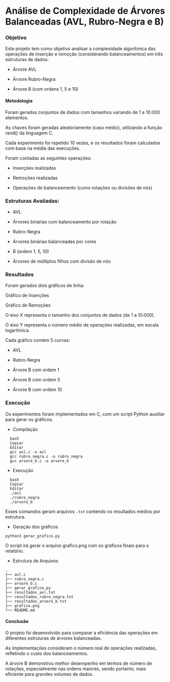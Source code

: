 # Análise de Complexidade de Árvores Balanceadas (AVL, Rubro-Negra e B)
### Objetivo
Este projeto tem como objetivo analisar a complexidade algorítmica das operações de inserção e remoção (considerando balanceamentos) em três estruturas de dados:

* Árvore AVL

* Árvore Rubro-Negra

* Árvore B (com ordens 1, 5 e 10)

#### Metodologia
Foram gerados conjuntos de dados com tamanhos variando de 1 a 10.000 elementos.

As chaves foram geradas aleatoriamente (caso médio), utilizando a função rand() da linguagem C.

Cada experimento foi repetido 10 vezes, e os resultados foram calculados com base na média das execuções.

Foram contadas as seguintes operações:

* Inserções realizadas

* Remoções realizadas

* Operações de balanceamento (como rotações ou divisões de nós)

### Estruturas Avaliadas:
* AVL
- Árvores binárias com balanceamento por rotação
* Rubro-Negra
- Árvores binárias balanceadas por cores
* B (ordem 1, 5, 10)
- Árvores de múltiplos filhos com divisão de nós

### Resultados
Foram gerados dois gráficos de linha:

Gráfico de Inserções

Gráfico de Remoções

O eixo X representa o tamanho dos conjuntos de dados (de 1 a 10.000).

O eixo Y representa o número médio de operações realizadas, em escala logarítmica.

Cada gráfico contém 5 curvas:

- AVL

- Rubro-Negra

- Árvore B com ordem 1

- Árvore B com ordem 5

- Árvore B com ordem 10

### Execução
Os experimentos foram implementados em C, com um script Python auxiliar para gerar os gráficos.

* Compilação
```
  bash
  Copiar
  Editar
  gcc avl.c -o avl
  gcc rubro_negra.c -o rubro_negra
  gcc arvore_b.c -o arvore_b
```

* Execução
``` 
  bash
  Copiar
  Editar
  ./avl
  ./rubro_negra
  ./arvore_b
``` 
Esses comandos geram arquivos `.txt` contendo os resultados médios por estrutura.

* Geração dos gráficos
```
python3 gerar_grafico.py
```

O script irá gerar o arquivo grafico.png com os gráficos finais para o relatório.

* Estrutura de Arquivos
```
.
├── avl.c
├── rubro_negra.c
├── arvore_b.c
├── gerar_grafico.py
├── resultados_avl.txt
├── resultados_rubro_negra.txt
├── resultados_arvore_b.txt
├── grafico.png
└── README.md
```

#### Conclusão
O projeto foi desenvolvido para comparar a eficiência das operações em diferentes estruturas de árvores balanceadas.

As implementações consideram o número real de operações realizadas, refletindo o custo dos balanceamentos.

A árvore B demonstrou melhor desempenho em termos de número de rotações, especialmente nas ordens maiores, sendo portanto, mais eficiente para grandes volumes de dados.
